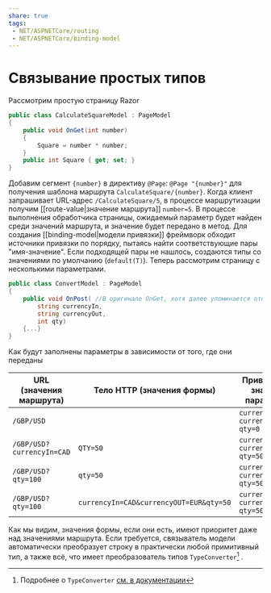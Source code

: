 ```yaml
---
share: true
tags:
 - NET/ASPNETCore/routing
 - NET/ASPNETCore/binding-model
---
```

# Связывание простых типов
Рассмотрим простую страницу Razor
```csharp
public class CalculateSquareModel : PageModel
{
	public void OnGet(int number)
	{
		Square = number * number;
	}
	public int Square { get; set; }
}
```
Добавим сегмент `{number}` в директиву `@Page`: `@Page "{number}"` для получения шаблона маршрута `CalculateSquare/{number}`. Когда клиент запрашивает URL-адрес `/CalculateSquare/5`, в процессе маршрутизации получим [[route-value|значение маршрута]] `number=5`. В процессе выполнения обработчика страницы, ожидаемый параметр будет найден среди значений маршрута, и значение будет передано в метод.
Для создания [[binding-model|модели привязки]] фреймворк обходит источники привязки по порядку, пытаясь найти соответствующие пары "имя-значение". Если подходящей пары не нашлось, создаются типы со значениями по умолчанию (`default(T)`).
Теперь рассмотрим страницу с несколькими параметрами.
```csharp
public class ConvertModel : PageModel
{
	public void OnPost( //В оригинале OnGet, хотя далее упоминается отправка формы
		string currencyIn,
		string currencyOut,
		int qty)
	{...}
}
```
Как будут заполнены параметры в зависимости от того, где они переданы

|URL (значения маршрута)|Тело HTTP (значения формы)|Привязанные значения параметров|
|------|------|------|
|`/GBP/USD`| |`currencyIn=GBP` <br> `currencyOut=USD` <br> `qty=0`|
|`/GBP/USD?currencyIn=CAD`|`QTY=50`|`currencyIn=GBP` <br> `currencyOut=USD` <br> `qty=50`|
|`/GBP/USD?qty=100`|`qty=50`|`currencyIn=GBP` <br> `currencyOut=USD` <br> `qty=50`|
|`/GBP/USD?qty=100`|`currencyIn=CAD&currencyOUT=EUR&qty=50`|`currencyIn=CAD` <br> `currencyOut=EUR` <br> `qty=50`|

Как мы видим, значения формы, если они есть, имеют приоритет даже над значениями маршрута.
Если требуется, связыватель модели автоматически преобразует строку в практически любой примитивный тип, а также всё, что имеет преобразователь типов `TypeConverter`[^1] .

[^1]:Подробнее о `TypeConverter` [см. в документации](https://docs.microsoft.com/en-us/dotnet/standard/base-types/type-conversion#the-typeconverter-class)